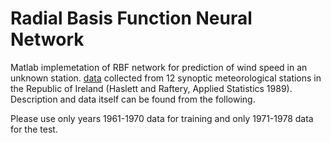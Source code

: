 # Radial Basis Function Neural Network
Matlab implemetation of RBF network for prediction of wind speed in an unknown station. [data](http://lib.stat.cmu.edu/datasets/wind.data) collected from 12 synoptic meteorological stations in the Republic of Ireland (Haslett and Raftery, Applied Statistics 1989). Description and data itself can be found from the following[]( http://lib.stat.cmu.edu/datasets/wind.desc).


Please use only years 1961-1970 data for training and only 1971-1978 data for the test.


